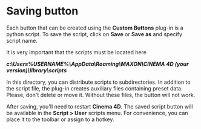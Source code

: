 # Saving button

Each button that can be created using the **Custom Buttons** plug-in is a python script. To save the script, click on **Save** or **Save as** and specify script name.

It is very important that the scripts must be located here

_**c:\Users\%USERNAME%\AppData\Roaming\MAXON\CINEMA 4D \(your version\)\library\scripts**_

In this directory, you can distribute scripts to subdirectories. In addition to the script file, the plug-in creates auxiliary files containing preset data. Please, don't delete or move it. Without these files, the button will not work.

After saving, you'll need to restart **Cinema 4D**. The saved script button will be available in the **Script &gt; User** scripts menu. For convenience, you can place it to the toolbar or assign to a hotkey.

